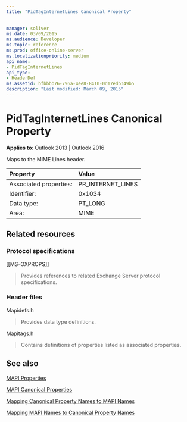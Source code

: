 ```yaml
---
title: "PidTagInternetLines Canonical Property"
 
 
manager: soliver
ms.date: 03/09/2015
ms.audience: Developer
ms.topic: reference
ms.prod: office-online-server
ms.localizationpriority: medium
api_name:
- PidTagInternetLines
api_type:
- HeaderDef
ms.assetid: bfbbbb76-796a-4ee8-8410-0d17edb349b5
description: "Last modified: March 09, 2015"
---
```


# PidTagInternetLines Canonical Property

  
  
**Applies to**: Outlook 2013 | Outlook 2016 
  
Maps to the MIME Lines header.
  
|Property|Value|
|:-----|:-----|
|Associated properties:  <br/> |PR_INTERNET_LINES  <br/> |
|Identifier:  <br/> |0x1034  <br/> |
|Data type:  <br/> |PT_LONG  <br/> |
|Area:  <br/> |MIME  <br/> |
   
## Related resources

### Protocol specifications

[[MS-OXPROPS]] 
  
> Provides references to related Exchange Server protocol specifications.
    
### Header files

Mapidefs.h
  
> Provides data type definitions.
    
Mapitags.h
  
> Contains definitions of properties listed as associated properties.
    
## See also



[MAPI Properties](mapi-properties.md)
  
[MAPI Canonical Properties](mapi-canonical-properties.md)
  
[Mapping Canonical Property Names to MAPI Names](mapping-canonical-property-names-to-mapi-names.md)
  
[Mapping MAPI Names to Canonical Property Names](mapping-mapi-names-to-canonical-property-names.md)

